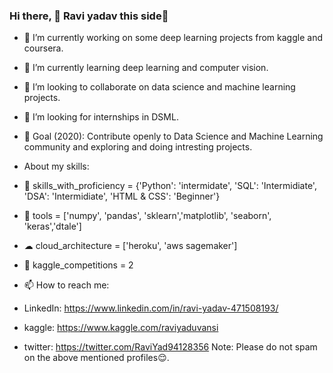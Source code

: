 ### Hi there, 👋 Ravi yadav this side🤗

- 🔭 I’m currently working on some deep learning projects from kaggle and coursera.
- 🌱 I’m currently learning deep learning and computer vision.
- 👯 I’m looking to collaborate on data science and machine learning projects.
- 🤔 I’m looking for internships in DSML.
- 🎯 Goal (2020): Contribute openly to Data Science and Machine Learning community and exploring and doing intresting projects.

- About my skills:
- 💼 skills_with_proficiency = {'Python': 'intermidate', 'SQL': 'Intermidiate', 'DSA': 'Intermidiate', 'HTML & CSS': 'Beginner'}
- 🔧 tools = ['numpy', 'pandas', 'sklearn','matplotlib', 'seaborn', 'keras','dtale']
- ☁ cloud_architecture = ['heroku', 'aws sagemaker']
- 📒 kaggle_competitions = 2

- 📫 How to reach me:
- LinkedIn: https://www.linkedin.com/in/ravi-yadav-471508193/
- kaggle: https://www.kaggle.com/raviyaduvansi
- twitter: https://twitter.com/RaviYad94128356
Note: Please do not spam on the above mentioned profiles😌.


